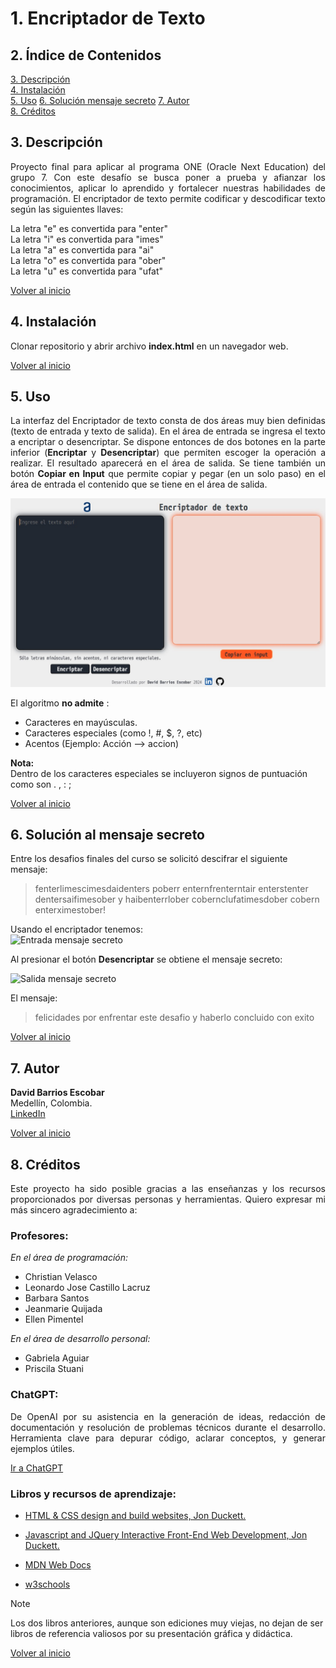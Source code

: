 # 1. Encriptador de Texto

## 2. Índice de Contenidos
[3. Descripción](#3-descripción)  
[4. Instalación](#4-instalación)  
[5. Uso](#5-uso)
[6. Solución mensaje secreto](#6-solución-al-mensaje-secreto)
[7. Autor](#7-autor)  
[8. Créditos](#8-créditos)



## 3. Descripción
<p style="text-align: justify;"> 
Proyecto final para aplicar al programa ONE (Oracle Next Education) del grupo 7.  
Con este desafío se busca poner a prueba y afianzar los conocimientos, aplicar lo aprendido y fortalecer nuestras habilidades de programación.  
El encriptador de texto permite codificar y descodificar texto según las siguientes llaves:
</p>

La letra "e" es convertida para "enter"  
La letra "i" es convertida para "imes"  
La letra "a" es convertida para "ai"  
La letra "o" es convertida para "ober"  
La letra "u" es convertida para "ufat"  

[Volver al inicio](#1-encriptador-de-texto)


## 4. Instalación
Clonar repositorio y abrir archivo **index.html** en un navegador web.   

[Volver al inicio](#1-encriptador-de-texto)


## 5. Uso
<p style="text-align: justify;"> 
La interfaz del Encriptador de texto consta de dos áreas muy bien definidas (texto de entrada y texto de salida). En el área de entrada se ingresa el texto a encriptar o desencriptar. Se dispone entonces de dos botones en la parte inferior (<b>Encriptar</b> y <b>Desencriptar</b>) que permiten escoger la operación a realizar. El resultado aparecerá en el área de salida.  
Se tiene también un botón <b>Copiar en Input</b> que permite copiar y pegar (en un solo paso) en el área de entrada el contenido que se tiene en el área de salida.  
</p>  
 
![Pantalla Ppal](./images/Pantalla%20Principal%20Encriptador.jpg)

El algoritmo **no admite** :  
* Caracteres en mayúsculas.
* Caracteres especiales (como !, #, $, ?, etc)
* Acentos (Ejemplo: Acción --> accion) 

**Nota:**  
Dentro de los caracteres especiales se incluyeron signos de puntuación como son . , : ;

[Volver al inicio](#1-encriptador-de-texto)  

## 6. Solución al mensaje secreto
Entre los desafios finales del curso se solicitó descifrar el siguiente mensaje:  
> fenterlimescimesdaidenters poberr enternfrenterntair enterstenter dentersaifimesober y haibenterrlober cobernclufatimesdober cobern enterximestober!  

Usando el encriptador tenemos:  
![Entrada mensaje secreto](./images/Solución%20Mensaje%20Secreto_Entrada.jpg)

Al presionar el botón **Desencriptar** se obtiene el mensaje secreto:  

![Salida mensaje secreto](./images/Solución%20Mensaje%20Secreto_Salida.jpg)  

El mensaje:  
> felicidades por enfrentar este desafio y haberlo concluido con exito  

[Volver al inicio](#1-encriptador-de-texto)

## 7. Autor
**David Barrios Escobar**  
Medellín, Colombia.   
<a href="http://www.linkedin.com/in/david-barrios-escobar-fust-meceng" target="_blank">LinkedIn</a>

[Volver al inicio](#1-encriptador-de-texto)  


## 8. Créditos
<p style="text-align: justify;">Este proyecto ha sido posible gracias a las enseñanzas y los recursos proporcionados por diversas personas y herramientas. Quiero expresar mi más sincero agradecimiento a: </p>

### **Profesores:**  

*En el área de programación:*  

* Christian Velasco  
* Leonardo Jose Castillo Lacruz  
* Barbara Santos  
* Jeanmarie Quijada  
* Ellen Pimentel  

*En el área de desarrollo personal:*  
* Gabriela Aguiar
* Priscila Stuani  

### **ChatGPT:** 
<p style="text-align: justify;"> 
De OpenAI por su asistencia en la generación de ideas, redacción de documentación y resolución de problemas técnicos durante el desarrollo. Herramienta clave para depurar código, aclarar conceptos, y generar ejemplos útiles.  

<a href="https://chatgpt.com/" target="_blank">Ir a ChatGPT</a> 
</p> 

### **Libros y recursos de aprendizaje:**
* <a href="https://www.amazon.com/-/es/Jon-Duckett/dp/1118008189/ref=sr_1_1?crid=1OXQWZ0ZEJLBG&dib=eyJ2IjoiMSJ9.kfJtBkc0LXPncp07HW7IsJt6WEruIbkbSTO-TF7PT74aoa21QxKyThuoClkElBEzn6ZHwEh4x1uurhDrx5ijPmDSUJovShC30PyThrp_TJ2geG5BtwD6EXq2VQYj0TNS030-ytA3q9SgFKK_XkH8WnAC5Osfap1oe3UmKjiR_MQg0s30ZzsMPWGs8yeEfScGVvz1XQ1CTXHMuBsJS7C0JQElULQtW061azbBqPRJB1Y.eCKR0yi2jv1mtYw5ztO776P7J-gVEwzm0GO-fp6xiMw&dib_tag=se&keywords=html+%26+css+design+and+build+websites%2C+jon+duckett&qid=1723299065&sprefix=%2Caps%2C218&sr=8-1" target="_blank"> HTML & CSS design and build websites, Jon Duckett. </a>  

* <a href="https://www.amazon.com/-/es/Jon-Duckett/dp/1118531647/ref=sr_1_1?__mk_es_US=%C3%85M%C3%85%C5%BD%C3%95%C3%91&crid=LQD3WM16YERT&dib=eyJ2IjoiMSJ9.xGQThA1Gc1FHfA6_fUhQzoJX9C71-GcBkZVk18ugY5AgYR79vP5Zh3HnHo_mVV0-5gfbOqkhZzQ6xnAsfU9p-uQthB7pqxbxMWQhGZq-EG2-ZLzkcz5ckMaDZ8k3Lk1d8yhn9uPPPty-ok62LGXHmgUBni8wLr_09EhyXA8KjaFdwG2XdQYaYnfvJ4NZlrbGTmyykLB_I9DElh6KN_cULA.1WWOR7715EGkSD-YeERQ-uCCguOP0EIhbK3wWL4KxDc&dib_tag=se&keywords=Javascript+and+JQuery+Interactive+Front-End+Web+Development%2C+Jon+Duckett.&qid=1723299120&sprefix=javascript+and+jquery+interactive+front-end+web+development%2C+jon+duckett.%2Caps%2C388&sr=8-1" target="_blank"> Javascript and JQuery Interactive Front-End Web Development, Jon Duckett. </a>

* <a href="https://developer.mozilla.org/en-US/docs/Web" target="_blank"> MDN Web Docs </a>

* <a href="https://www.w3schools.com/" target="_blank"> w3schools </a>

> [!Note]
> Los dos libros anteriores, aunque son ediciones muy viejas, no dejan de ser libros de referencia valiosos por su presentación gráfica y didáctica. 

[Volver al inicio](#1-encriptador-de-texto)
